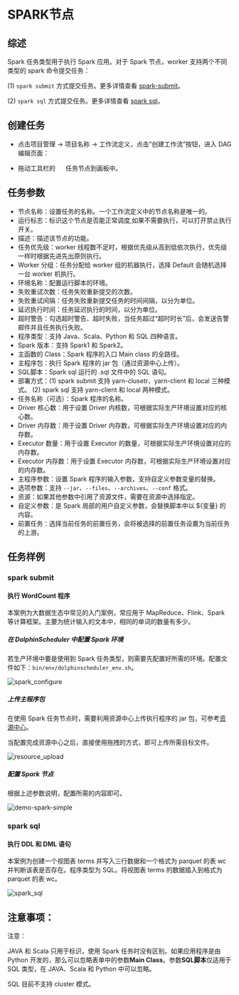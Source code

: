 # SPARK节点

## 综述

Spark  任务类型用于执行 Spark 应用。对于 Spark 节点，worker 支持两个不同类型的 spark 命令提交任务：

(1) `spark submit` 方式提交任务。更多详情查看 [spark-submit](https://spark.apache.org/docs/3.2.1/submitting-applications.html#launching-applications-with-spark-submit)。

(2) `spark sql` 方式提交任务。更多详情查看 [spark sql](https://spark.apache.org/docs/3.2.1/sql-ref-syntax.html)。

## 创建任务

- 点击项目管理 -> 项目名称 -> 工作流定义，点击”创建工作流”按钮，进入 DAG 编辑页面：

- 拖动工具栏的 <img src="/img/tasks/icons/spark.png" width="15"/> 任务节点到画板中。

## 任务参数

- 节点名称：设置任务的名称。一个工作流定义中的节点名称是唯一的。
- 运行标志：标识这个节点是否能正常调度,如果不需要执行，可以打开禁止执行开关。
- 描述：描述该节点的功能。
- 任务优先级：worker 线程数不足时，根据优先级从高到低依次执行，优先级一样时根据先进先出原则执行。
- Worker 分组：任务分配给 worker 组的机器执行，选择 Default 会随机选择一台 worker 机执行。
- 环境名称：配置运行脚本的环境。
- 失败重试次数：任务失败重新提交的次数。
- 失败重试间隔：任务失败重新提交任务的时间间隔，以分为单位。
- 延迟执行时间：任务延迟执行的时间，以分为单位。
- 超时警告：勾选超时警告、超时失败，当任务超过“超时时长”后，会发送告警邮件并且任务执行失败。
- 程序类型：支持 Java、Scala、Python 和 SQL 四种语言。
- Spark 版本：支持 Spark1 和 Spark2。
- 主函数的 Class：Spark 程序的入口 Main class 的全路径。
- 主程序包：执行 Spark 程序的 jar 包（通过资源中心上传）。
- SQL脚本：Spark sql 运行的 .sql 文件中的 SQL 语句。
- 部署方式：(1) spark submit 支持 yarn-clusetr、yarn-client 和 local 三种模式。
          (2) spark sql 支持 yarn-client 和 local 两种模式。
- 任务名称（可选）：Spark 程序的名称。
- Driver 核心数：用于设置 Driver 内核数，可根据实际生产环境设置对应的核心数。
- Driver 内存数：用于设置 Driver 内存数，可根据实际生产环境设置对应的内存数。
- Executor 数量：用于设置 Executor 的数量，可根据实际生产环境设置对应的内存数。
- Executor 内存数：用于设置 Executor 内存数，可根据实际生产环境设置对应的内存数。
- 主程序参数：设置 Spark 程序的输入参数，支持自定义参数变量的替换。
- 选项参数：支持 `--jar`、`--files`、`--archives`、`--conf` 格式。
- 资源：如果其他参数中引用了资源文件，需要在资源中选择指定。
- 自定义参数：是 Spark 局部的用户自定义参数，会替换脚本中以 ${变量} 的内容。
- 前置任务：选择当前任务的前置任务，会将被选择的前置任务设置为当前任务的上游。

## 任务样例

### spark submit

#### 执行 WordCount 程序

本案例为大数据生态中常见的入门案例，常应用于 MapReduce、Flink、Spark 等计算框架。主要为统计输入的文本中，相同的单词的数量有多少。

##### 在 DolphinScheduler 中配置 Spark 环境

若生产环境中要是使用到 Spark 任务类型，则需要先配置好所需的环境。配置文件如下：`bin/env/dolphinscheduler_env.sh`。

![spark_configure](/img/tasks/demo/spark_task01.png)

#####  上传主程序包

在使用 Spark 任务节点时，需要利用资源中心上传执行程序的 jar 包，可参考[资源中心](../resource/configuration.md)。

当配置完成资源中心之后，直接使用拖拽的方式，即可上传所需目标文件。

![resource_upload](/img/tasks/demo/upload_jar.png)

##### 配置 Spark 节点

根据上述参数说明，配置所需的内容即可。

![demo-spark-simple](/img/tasks/demo/spark_task02.png)

### spark sql

#### 执行 DDL 和 DML 语句

本案例为创建一个视图表 terms 并写入三行数据和一个格式为 parquet 的表 wc 并判断该表是否存在。程序类型为 SQL。将视图表 terms 的数据插入到格式为 parquet 的表 wc。

![spark_sql](/img/tasks/demo/spark_sql.png)

## 注意事项：

注意：

JAVA 和 Scala 只用于标识，使用 Spark 任务时没有区别。如果应用程序是由 Python 开发的，那么可以忽略表单中的参数**Main Class**。参数**SQL脚本**仅适用于 SQL 类型，在 JAVA、Scala 和 Python 中可以忽略。

SQL 目前不支持 cluster 模式。

